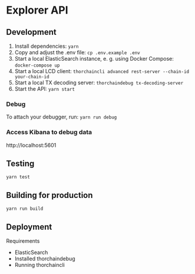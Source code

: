 # Explorer API

## Development

1. Install dependencies: `yarn`
1. Copy and adjust the .env file: `cp .env.example .env`
1. Start a local ElasticSearch instance, e. g. using Docker Compose: `docker-compose up`
1. Start a local LCD client: `thorchaincli advanced rest-server --chain-id your-chain-id`
1. Start a local TX decoding server: `thorchaindebug tx-decoding-server`
1. Start the API: `yarn start`

### Debug

To attach your debugger, run: `yarn run debug`

### Access Kibana to debug data

http://localhost:5601

## Testing

`yarn test`

## Building for production

`yarn run build`

## Deployment

Requirements

* ElasticSearch
* Installed thorchaindebug
* Running thorchaincli
